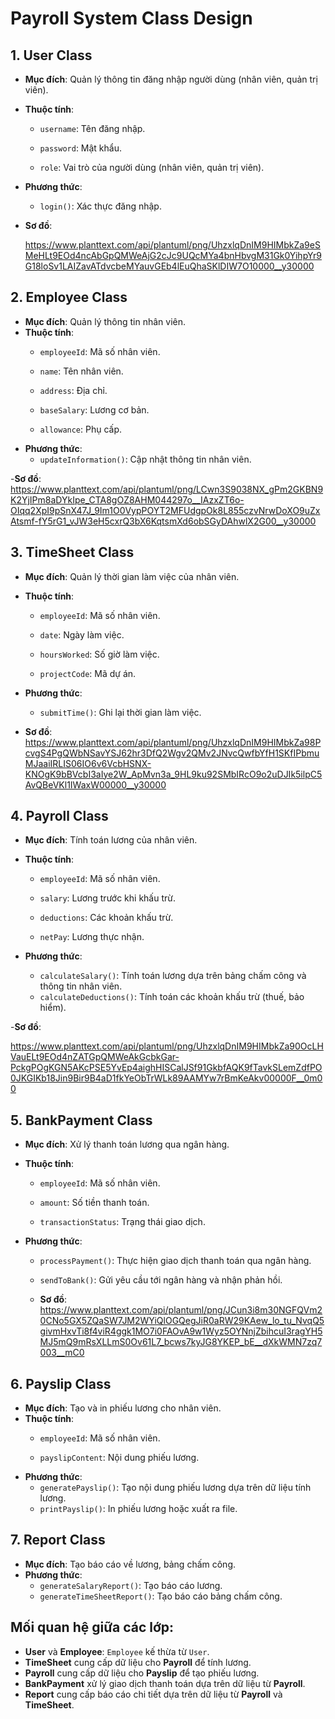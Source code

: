 # Payroll System Class Design

## 1. User Class
- **Mục đích**: Quản lý thông tin đăng nhập người dùng (nhân viên, quản trị viên).
- **Thuộc tính**:
  - `username`: Tên đăng nhập.
  - `password`: Mật khẩu.

 
  - `role`: Vai trò của người dùng (nhân viên, quản trị viên).
- **Phương thức**:

 
  - `login()`: Xác thực đăng nhập.

- **Sơ đồ**:

  https://www.planttext.com/api/plantuml/png/UhzxlqDnIM9HIMbkZa9eSMeHLt9EOd4ncAbGpQMWeAjG2cJc9UQcMYa4bnHbvgM31Gk0YihpYr9G18loSv1LAIZavATdvcbeMYauvGEb4lEuQhaSKlDIW7O10000__y30000
## 2. Employee Class
- **Mục đích**: Quản lý thông tin nhân viên.
- **Thuộc tính**:
  - `employeeId`: Mã số nhân viên.
  - `name`: Tên nhân viên.
  - `address`: Địa chỉ.
  - `baseSalary`: Lương cơ bản.

 
  - `allowance`: Phụ cấp.
- **Phương thức**:
  - `updateInformation()`: Cập nhật thông tin nhân viên.

-**Sơ đồ**:
https://www.planttext.com/api/plantuml/png/LCwn3S9038NX_gPm2GKBN9K2YjIPm8aDYkIpe_CTA8gOZ8AHM044297o__IAzxZT6o-OIqq2XpI9pSnX47J_9Im1O0VypPOYT2MFUdgpOk8L855czvNrwDoXO9uZxAtsmf-fY5rG1_vJW3eH5cxrQ3bX6KqtsmXd6obSGyDAhwlX2G00__y30000
## 3. TimeSheet Class
- **Mục đích**: Quản lý thời gian làm việc của nhân viên.
- **Thuộc tính**:
  - `employeeId`: Mã số nhân viên.
  - `date`: Ngày làm việc.

 
  - `hoursWorked`: Số giờ làm việc.
  - `projectCode`: Mã dự án.
- **Phương thức**:

 
  - `submitTime()`: Ghi lại thời gian làm việc.
- **Sơ đồ**:
  https://www.planttext.com/api/plantuml/png/UhzxlqDnIM9HIMbkZa98PcvgS4PgQWbNSavYSJ62hr3DfQ2Wgv2QMv2JNvcQwfbYfH1SKfIPbmuMJaaiIRLIS06IO6v6VcbHSNX-KNOgK9bBVcbI3aIye2W_ApMvn3a_9HL9ku92SMbIRcO9o2uDJIk5ilpC5AvQBeVKl1IWaxW00000__y30000
## 4. Payroll Class
- **Mục đích**: Tính toán lương của nhân viên.
- **Thuộc tính**:
  - `employeeId`: Mã số nhân viên.
  - `salary`: Lương trước khi khấu trừ.
  - `deductions`: Các khoản khấu trừ.

 
  - `netPay`: Lương thực nhận.
- **Phương thức**:

 
  - `calculateSalary()`: Tính toán lương dựa trên bảng chấm công và thông tin nhân viên.
  - `calculateDeductions()`: Tính toán các khoản khấu trừ (thuế, bảo hiểm).

-**Sơ đồ**:

https://www.planttext.com/api/plantuml/png/UhzxlqDnIM9HIMbkZa90OcLHVauELt9EOd4nZATGpQMWeAkGcbkGar-PckgPOgKGN5AKcPSE5YvEp4aighHISCalJSf91GkbfAQK9fTavkSLemZdfPO0JKGIKb18Jin9Bir9B4aD1fkYeObTrWLk89AAMYw7rBmKeAkv00000F__0m00
## 5. BankPayment Class
- **Mục đích**: Xử lý thanh toán lương qua ngân hàng.
- **Thuộc tính**:

 
  - `employeeId`: Mã số nhân viên.

 
  - `amount`: Số tiền thanh toán.

 
  - `transactionStatus`: Trạng thái giao dịch.
- **Phương thức**:

 
  - `processPayment()`: Thực hiện giao dịch thanh toán qua ngân hàng.
  - `sendToBank()`: Gửi yêu cầu tới ngân hàng và nhận phản hồi.
 
  - **Sơ đồ**:
  https://www.planttext.com/api/plantuml/png/JCun3i8m30NGFQVm20CNo5GX5ZQaSW7JM2WYiQlOGQegJiR0aRW29KAew_lo_tu_NvqQ5givmHxvTi8f4viR4ggk1MO7i0FAOvA9w1Wyz5OYNnjZbihcuI3ragYH5MJ5mQ9mRsXLLmS0Ov61L7_bcws7kyJG8YKEP_bE__dXkWMN7zq7003__mC0

## 6. Payslip Class
- **Mục đích**: Tạo và in phiếu lương cho nhân viên.
- **Thuộc tính**:
  - `employeeId`: Mã số nhân viên.

 
  - `payslipContent`: Nội dung phiếu lương.
- **Phương thức**:
  - `generatePayslip()`: Tạo nội dung phiếu lương dựa trên dữ liệu tính lương.
  - `printPayslip()`: In phiếu lương hoặc xuất ra file.

## 7. Report Class
- **Mục đích**: Tạo báo cáo về lương, bảng chấm công.
- **Phương thức**:
  - `generateSalaryReport()`: Tạo báo cáo lương.
  - `generateTimeSheetReport()`: Tạo báo cáo bảng chấm công.

## Mối quan hệ giữa các lớp:
- **User** và **Employee**: `Employee` kế thừa từ `User`.
- **TimeSheet** cung cấp dữ liệu cho **Payroll** để tính lương.
- **Payroll** cung cấp dữ liệu cho **Payslip** để tạo phiếu lương.
- **BankPayment** xử lý giao dịch thanh toán dựa trên dữ liệu từ **Payroll**.
- **Report** cung cấp báo cáo chi tiết dựa trên dữ liệu từ **Payroll** và **TimeSheet**.
